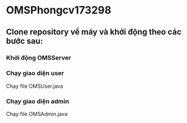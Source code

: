 # OMSPhongcv173298
## Clone repository về máy và khởi động theo các bước sau:
### Khởi động OMSServer
### Chạy giao diện user
Chạy file OMSUser.java
### Chạy giao diện admin
Chạy file OMSAdmin.java
